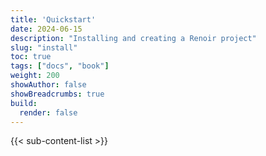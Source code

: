 ```yaml
---
title: 'Quickstart'
date: 2024-06-15
description: "Installing and creating a Renoir project"
slug: "install"
toc: true
tags: ["docs", "book"]
weight: 200
showAuthor: false
showBreadcrumbs: true
build:
  render: false
---
```



{{< sub-content-list >}}
